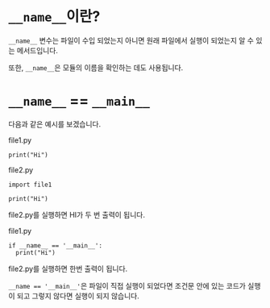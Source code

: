 # `__name__`이란?

`__name__` 변수는 파일이 수입 되었는지 아니면 원래 파일에서 실행이 되었는지 알 수 있는 메서드입니다.

또한, `__name__`은 모듈의 이름을 확인하는 데도 사용됩니다.

# `__name__` == `__main__`

다음과 같은 예시를 보겠습니다.

file1.py

```
print("Hi")
```

file2.py

```
import file1

print("Hi")
```

file2.py를 실행하면 HI가 두 번 출력이 됩니다.

file1.py

```
if __name__ == '__main__':
  print("Hi")
```

file2.py를 실행하면 한번 출력이 됩니다.

`__name == '__main__'`은 파일이 직접 실행이 되었다면 조건문 안에 있는 코드가 실행이 되고 그렇지 않다면 실행이 되지 않습니다.
